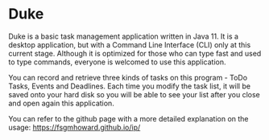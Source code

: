 # Duke

Duke is a basic task management application written in Java 11. It is a desktop application, but with a
Command Line Interface (CLI) only at this current stage. Although it is optimized for those who can type
fast and used to type commands, everyone is welcomed to use this application.

You can record and retrieve three kinds of tasks on this program - ToDo Tasks, Events and Deadlines. Each
time you modify the task list, it will be saved onto your hard disk so you will be able to see your list
after you close and open again this application.

You can refer to the github page with a more detailed explanation on the usage:
https://fsgmhoward.github.io/ip/